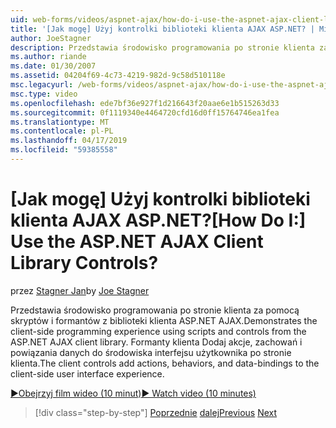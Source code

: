```yaml
---
uid: web-forms/videos/aspnet-ajax/how-do-i-use-the-aspnet-ajax-client-library-controls
title: '[Jak mogę] Użyj kontrolki biblioteki klienta AJAX ASP.NET? | Microsoft Docs'
author: JoeStagner
description: Przedstawia środowisko programowania po stronie klienta za pomocą skryptów i formantów z biblioteki klienta ASP.NET AJAX. Formanty klienta Dodawanie akcji, behavio...
ms.author: riande
ms.date: 01/30/2007
ms.assetid: 04204f69-4c73-4219-982d-9c58d510118e
msc.legacyurl: /web-forms/videos/aspnet-ajax/how-do-i-use-the-aspnet-ajax-client-library-controls
msc.type: video
ms.openlocfilehash: ede7bf36e927f1d216643f20aae6e1b515263d33
ms.sourcegitcommit: 0f1119340e4464720cfd16d0ff15764746ea1fea
ms.translationtype: MT
ms.contentlocale: pl-PL
ms.lasthandoff: 04/17/2019
ms.locfileid: "59385558"
---
```

# <a name="how-do-i-use-the-aspnet-ajax-client-library-controls"></a><span data-ttu-id="04c5b-105">[Jak mogę] Użyj kontrolki biblioteki klienta AJAX ASP.NET?</span><span class="sxs-lookup"><span data-stu-id="04c5b-105">[How Do I:] Use the ASP.NET AJAX Client Library Controls?</span></span>

<span data-ttu-id="04c5b-106">przez [Stagner Jan](https://github.com/JoeStagner)</span><span class="sxs-lookup"><span data-stu-id="04c5b-106">by [Joe Stagner](https://github.com/JoeStagner)</span></span>

<span data-ttu-id="04c5b-107">Przedstawia środowisko programowania po stronie klienta za pomocą skryptów i formantów z biblioteki klienta ASP.NET AJAX.</span><span class="sxs-lookup"><span data-stu-id="04c5b-107">Demonstrates the client-side programming experience using scripts and controls from the ASP.NET AJAX client library.</span></span> <span data-ttu-id="04c5b-108">Formanty klienta Dodaj akcje, zachowań i powiązania danych do środowiska interfejsu użytkownika po stronie klienta.</span><span class="sxs-lookup"><span data-stu-id="04c5b-108">The client controls add actions, behaviors, and data-bindings to the client-side user interface experience.</span></span>

[<span data-ttu-id="04c5b-109">&#9654;Obejrzyj film wideo (10 minut)</span><span class="sxs-lookup"><span data-stu-id="04c5b-109">&#9654; Watch video (10 minutes)</span></span>](https://channel9.msdn.com/Blogs/ASP-NET-Site-Videos/how-do-i-use-the-aspnet-ajax-client-library-controls)

> [!div class="step-by-step"]
> <span data-ttu-id="04c5b-110">[Poprzednie](how-do-i-aspnet-ajax-enable-an-existing-web-service.md)
> [dalej](how-do-i-use-an-aspnet-ajax-scriptmanagerproxy.md)</span><span class="sxs-lookup"><span data-stu-id="04c5b-110">[Previous](how-do-i-aspnet-ajax-enable-an-existing-web-service.md)
[Next](how-do-i-use-an-aspnet-ajax-scriptmanagerproxy.md)</span></span>
